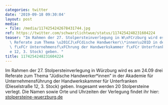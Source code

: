 ```yaml
---
categories: twitter
date: '2019-09-18 09:30:04'
layout: post
media:
- file: /media/1174254242678431744.jpg
ref: https://twitter.com/schwarzlichtwue/status/1174254248231604224
teaser: "Im Rahmen der 27. Stolpersteinverlegung in W\xFCrzburg wird es am 24.09 drei\
  \ Referate zum Thema \u201CJ\xFCdische Handwerker\\*innen\u201D in der Akademie\
  \ f\xFCr Unternehmensf\xFChrung der Handwerkskammer f\xFCr Unterfranken (Dieselstra\xDF\
  e 12, 3. Stock) geben. "
title: 1174254248231604224
---
```

Im Rahmen der 27. Stolpersteinverlegung in Würzburg wird es am 24.09 drei Referate zum Thema “Jüdische Handwerker\*innen” in der Akademie für Unternehmensführung der Handwerkskammer für Unterfranken (Dieselstraße 12, 3. Stock) geben. 
Insgesamt werden 20 Stolpersteine verlegt. Die Namen sowie Orte und Uhrzeiten der Verlegung findet ihr hier: [stolpersteine-wuerzburg.de](https://stolpersteine-wuerzburg.de/)